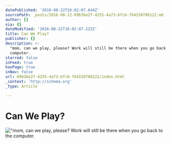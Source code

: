 ```yaml
---
datePublished: '2016-08-22T16:02:07.644Z'
sourcePath: _posts/2016-08-22-6963be2f-4255-4a73-bfc6-f64150788122.md
author: []
via: {}
dateModified: '2016-08-22T16:02:07.215Z'
title: Can We Play?
publisher: {}
description: >-
  "mom, can we play, please? Work will still be there when you go back to the
  computer.
starred: false
inFeed: true
hasPage: true
inNav: false
url: 6963be2f-4255-4a73-bfc6-f64150788122/index.html
_context: 'http://schema.org'
_type: Article

---
```

# Can We Play?
!["mom, can we play, please? Work will still be there when you go back to the computer.](https://the-grid-user-content.s3-us-west-2.amazonaws.com/5ae952a9-644c-4155-b83e-8583c0961d0f.jpg)